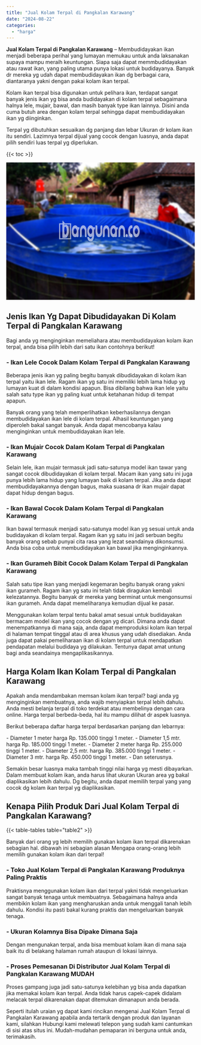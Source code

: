 ```yaml
---
title: "Jual Kolam Terpal di Pangkalan Karawang"
date: "2024-08-22"
categories: 
  - "harga"
---
```


**Jual Kolam Terpal di Pangkalan Karawang** – Membudidayakan ikan menjadi beberapa perihal yang lumayan memukau untuk anda laksanakan supaya mampu meraih keuntungan. Siapa saja dapat memmbudidayakan atau rawat ikan, yang paling utama punya lokasi untuk budidayanya. Banyak dr mereka yg udah dapat membudidayakan ikan dg berbagai cara, diantaranya yakni dengan pakai kolam ikan terpal.

Kolam ikan terpal bisa digunakan untuk pelihara ikan, terdapat sangat banyak jenis ikan yg bisa anda budidayakan di kolam terpal sebagaimana halnya lele, mujair, bawal, dan masih banyak type ikan lainnya. Disini anda cuma butuh area dengan kolam terpal sehingga dapat membudidayakan ikan yg diinginkan.

Terpal yg dibutuhkan sesuaikan dg panjang dan lebar Ukuran dr kolam ikan itu sendiri. Lazimnya terpal dijual yang cocok dengan luasnya, anda dapat pilih sendiri luas terpal yg diperlukan.

{{< toc >}}

![Jual Kolam Terpal di Pangkalan Karawang](/images/jual-kolam-terpal-38.png)

## Jenis Ikan Yg Dapat Dibudidayakan Di Kolam Terpal di Pangkalan Karawang

Bagi anda yg menginginkan memeliahara atau membudidayakan kolam ikan terpal, anda bisa pilih lebih dari satu ikan contohnya berikut!

### \- Ikan Lele Cocok Dalam Kolam Terpal di Pangkalan Karawang

Beberapa jenis ikan yg paling begitu banyak dibudidayakan di kolam ikan terpal yaitu ikan lele. Ragam ikan yg satu ini memiliki lebih lama hidup yg lumayan kuat di dalam kondisi apapun. Bisa dibilang bahwa ikan lele yaitu salah satu type ikan yg paling kuat untuk ketahanan hidup di tempat apapun.

Banyak orang yang telah memperlihatkan keberhasilannya dengan membudidayakan ikan lele di kolam terpal. Alhasil keuntungan yang diperoleh bakal sangat banyak. Anda dapat mencobanya kalau menginginkan untuk membudidayakan ikan lele.

### \- Ikan Mujair Cocok Dalam Kolam Terpal di Pangkalan Karawang

Selain lele, ikan mujair termasuk jadi satu-satunya model ikan tawar yang sangat cocok dibudidayakan di kolam terpal. Macam ikan yang satu ini juga punya lebih lama hidup yang lumayan baik di kolam terpal. Jika anda dapat membudidayakannya dengan bagus, maka suasana dr ikan mujair dapat dapat hidup dengan bagus.

### \- Ikan Bawal Cocok Dalam Kolam Terpal di Pangkalan Karawang

Ikan bawal termasuk menjadi satu-satunya model ikan yg sesuai untuk anda budidayakan di kolam terpal. Ragam ikan yg satu ini jadi serbuan begitu banyak orang sebab punyai cita rasa yang lezat seandainya dikonsumsi. Anda bisa coba untuk membudidayakan kan bawal jika menginginkannya.

### \- Ikan Gurameh Bibit Cocok Dalam Kolam Terpal di Pangkalan Karawang

Salah satu tipe ikan yang menjadi kegemaran begitu banyak orang yakni ikan gurameh. Ragam ikan yg satu ini telah tidak diragukan kembali kelezatannya. Begitu banyak dr mereka yang berminat untuk mengonsumsi ikan gurameh. Anda dapat memeliharanya kemudian dijual ke pasar.

Menggunakan kolam terpal tentu bakal amat sesuai untuk budidayakan bermacam model ikan yang cocok dengan yg dicari. Dimana anda dapat menempatkannya di mana saja, anda dapat memproduksi kolam ikan terpal di halaman tempat tinggal atau di area khusus yang udah disediakan. Anda juga dapat pakai pemeliharaan ikan di kolam terpal untuk mendapatkan pendapatan melalui budidaya yg dilakukan. Tentunya dapat amat untung bagi anda seandainya mengaplikasikannya.

## Harga Kolam Ikan Kolam Terpal di Pangkalan Karawang

Apakah anda mendambakan memsan kolam ikan terpal? bagi anda yg menginginkan membuatnya, anda wajib menyiapkan terpal lebih dahulu. Anda mesti belanja terpal di toko terdekat atau membelinya dengan cara online. Harga terpal berbeda-beda, hal itu mampu dilihat dr aspek luasnya.

Berikut beberapa daftar harga terpal berdasarkan panjang dan lebarnya:

\- Diameter 1 meter harga Rp. 135.000 tinggi 1 meter. - Diameter 1,5 mtr. harga Rp. 185.000 tinggi 1 meter. - Diameter 2 meter harga Rp. 255.000 tinggi 1 meter. - Diameter 2,5 mtr. harga Rp. 385.000 tinggi 1 meter. - Diameter 3 mtr. harga Rp. 450.000 tinggi 1 meter. - Dan seterusnya.

Semakin besar luasnya maka tambah tinggi nilai harga yg mesti dibayarkan. Dalam membuat kolam ikan, anda harus lihat ukuran Ukuran area yg bakal diaplikasikan lebih dahulu. Dg begitu, anda dapat memilih terpal yang yang cocok dg kolam ikan terpal yg diaplikasikan.

## Kenapa Pilih Produk Dari Jual Kolam Terpal di Pangkalan Karawang?

{{< table-tables table="table2" >}}

Banyak dari orang yg lebih memilih gunakan kolam ikan terpal dikarenakan sebagian hal. dibawah ini sebagian alasan Mengapa orang-orang lebih memilih gunakan kolam ikan dari terpal!

### \- Toko Jual Kolam Terpal di Pangkalan Karawang Produknya Paling Praktis

Praktisnya menggunakan kolam ikan dari terpal yakni tidak mengeluarkan sangat banyak tenaga untuk membuatnya. Sebagaimana halnya anda membikin kolam ikan yang mengharuskan anda untuk menggali tanah lebih dahulu. Kondisi itu pasti bakal kurang praktis dan mengeluarkan banyak tenaga.

### \- Ukuran Kolamnya Bisa Dipake Dimana Saja

Dengan mengunakan terpal, anda bisa membuat kolam ikan di mana saja baik itu di belakang halaman rumah ataupun di lokasi lainnya.

### \- Proses Pemesanan Di Distributor Jual Kolam Terpal di Pangkalan Karawang MUDAH

Proses gampang juga jadi satu-satunya kelebihan yg bisa anda dapatkan jika memakai kolam ikan terpal. Anda tidak harus capek-capek didalam melacak terpal dikarenakan dapat ditemukan dimanapun anda berada.

Seperti itulah uraian yg dapat kami rincikan mengenai Jual Kolam Terpal di Pangkalan Karawang apabila anda tertarik dengan produk dan layanan kami, silahkan Hubungi kami melewati telepon yang sudah kami cantumkan di sisi atas situs ini. Mudah-mudahan pemaparan ini berguna untuk anda, terimakasih.
